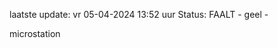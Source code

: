 laatste update: 
vr 05-04-2024 13:52   uur 
Status: FAALT - geel - 
<div class="service Y">microstation</div>